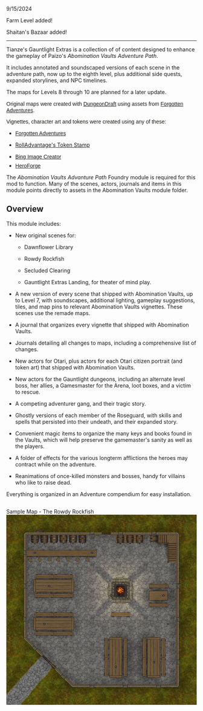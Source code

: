 9/15/2024
<p>Farm Level added!</p>
<p>Shaitan's Bazaar added!</p>
<hr></hr>
<p>Tianze's Gauntlight Extras is a collection of of content designed to enhance the gameplay of Paizo's <em>Abomination Vaults Adventure Path</em>.</p>
<p>It includes annotated and soundscaped versions of each scene in the adventure path, now up to the eighth level, plus additional side quests, expanded storylines, and NPC timelines.</p>
<p>The maps for Levels 8 through 10 are planned for a later update.</p>
<p><span style="font-family: Signika, sans-serif">Original maps were created with <a href="https://dungeondraft.net/" title="DungeonDraft" style="box-sizing:border-box;user-select:text;cursor:pointer;color:var(--color-text-hyperlink)">DungeonDraft</a> using assets from <a href="https://www.forgotten-adventures.net/" title="Forgotten Adventures" style="box-sizing:border-box;user-select:text;cursor:pointer;color:var(--color-text-hyperlink)">Forgotten Adventures</a>.</span></p>
<p style="box-sizing: border-box; user-select: text; margin: 0.5em 0px; min-height: unset; color: rgb(25, 24, 19); font-family: Signika, sans-serif; font-size: 14px; font-style: normal; font-variant-ligatures: normal; font-variant-caps: normal; font-weight: 400; letter-spacing: normal; orphans: 2; text-indent: 0px; text-transform: none; widows: 2; word-spacing: 0px; -webkit-text-stroke-width: 0px; white-space: normal; text-decoration-thickness: initial; text-decoration-style: initial; text-decoration-color: initial; text-align: start"><span style="font-family: Signika, sans-serif">Vignettes, character art and tokens were created using any of these:</span></p>
<ul>
    <li>
        <p style="box-sizing: border-box; user-select: text; margin: 0.5em 0px; min-height: unset; color: rgb(25, 24, 19); font-family: Signika, sans-serif; font-size: 14px; font-style: normal; font-variant-ligatures: normal; font-variant-caps: normal; font-weight: 400; letter-spacing: normal; orphans: 2; text-indent: 0px; text-transform: none; widows: 2; word-spacing: 0px; -webkit-text-stroke-width: 0px; white-space: normal; text-decoration-thickness: initial; text-decoration-style: initial; text-decoration-color: initial; text-align: start"><span style="font-family: Signika, sans-serif"><a href="http://localhost:30000/forgotten-adventures.net" style="box-sizing:border-box;user-select:text;cursor:pointer;color:var(--color-text-hyperlink);transition:text-shadow 0.15s ease-in-out 0s, background-color 0.15s ease-in-out 0s, border 0.15s ease-in-out 0s, color 0.15s ease-in-out 0s, box-shadow 0.15s ease-in-out 0s, backdrop-filter 0.15s ease-in-out 0s, border-radius 0.15s ease 0s">Forgotten Adventures</a></span></p>
    </li>
    <li style="box-sizing:border-box;user-select:text">
        <p><a href="https://rolladvantage.com/tokenstamp">RollAdvantage's Token Stamp</a></p>
    </li>
    <li style="box-sizing:border-box;user-select:text">
        <p style="box-sizing: border-box; user-select: text; margin: 0.5em 0px; min-height: unset; color: rgb(25, 24, 19); font-family: Signika, sans-serif; font-size: 14px; font-style: normal; font-variant-ligatures: normal; font-variant-caps: normal; font-weight: 400; letter-spacing: normal; orphans: 2; text-indent: 0px; text-transform: none; widows: 2; word-spacing: 0px; -webkit-text-stroke-width: 0px; white-space: normal; text-decoration-thickness: initial; text-decoration-style: initial; text-decoration-color: initial; text-align: start"><span style="font-family: Signika, sans-serif"><a href="https://www.bing.com/images/create" style="box-sizing:border-box;user-select:text;cursor:pointer;color:var(--color-text-hyperlink);transition:text-shadow 0.15s ease-in-out 0s, background-color 0.15s ease-in-out 0s, border 0.15s ease-in-out 0s, color 0.15s ease-in-out 0s, box-shadow 0.15s ease-in-out 0s, backdrop-filter 0.15s ease-in-out 0s, border-radius 0.15s ease 0s">Bing Image Creator</a></span></p>
    </li>
    <li style="box-sizing:border-box;user-select:text">
        <p style="box-sizing: border-box; user-select: text; margin: 0.5em 0px; min-height: unset; color: rgb(25, 24, 19); font-family: Signika, sans-serif; font-size: 14px; font-style: normal; font-variant-ligatures: normal; font-variant-caps: normal; font-weight: 400; letter-spacing: normal; orphans: 2; text-indent: 0px; text-transform: none; widows: 2; word-spacing: 0px; -webkit-text-stroke-width: 0px; white-space: normal; text-decoration-thickness: initial; text-decoration-style: initial; text-decoration-color: initial; text-align: start"><span style="font-family: Signika, sans-serif"><a href="https://www.heroforge.com/">HeroForge</a></span></p>
    </li>
</ul>
<p>The <em>Abomination Vaults Advanture Path</em> Foundry module is required for this mod to function. Many of the scenes, actors, journals and items in this module points directly to assets in the Abomination Vaults module folder.</p>
<h2>Overview</h2>
<p>This module includes:</p>
<ul>
    <li>
        <p>New original scenes for:</p>
        <ul>
            <li>
                <p>Dawnflower Library</p>
            </li>
            <li>
                <p>Rowdy Rockfish</p>
            </li>
            <li>
                <p>Secluded Clearing</p>
            </li>
            <li>
                <p>Gauntlight Extras Landing, for theater of mind play.</p>
            </li>
        </ul>
    </li>
    <li>
        <p>A new version of every scene that shipped with Abomination Vaults, up to Level 7, with soundscapes, additional lighting, gameplay suggestions, tiles, and map pins to relevant Abomination Vaults vignettes. These scenes use the remade maps.</p>
    </li>
    <li>
        <p>A journal that organizes every vignette that shipped with Abomination Vaults.</p>
    </li>
    <li>
        <p>Journals detailing all changes to maps, including a comprehensive list of changes.</p>
    </li>
    <li>
        <p>New actors for Otari, plus actors for each Otari citizen portrait (and token art) that shipped with Abomination Vaults.</p>
    </li>
    <li>
        <p>New actors for the Gauntlight dungeons, including an alternate level boss, her allies, a Gamesmaster for the Arena, loot boxes, and a victim to rescue.</p>
    </li>
    <li>
        <p>A competing adventurer gang, and their tragic story.</p>
    </li>
    <li>
        <p>Ghostly versions of each member of the Roseguard, with skills and spells that persisted into their undeath, and their expanded story.</p>
    </li>
    <li>
        <p>Convenient magic items to organize the many keys and books found in the Vaults, which will help preserve the gamemaster's sanity as well as the players.</p>
    </li>
    <li>
        <p>A folder of effects for the various longterm afflictions the heroes may contract while on the adventure.</p>
    </li>
    <li>
        <p>Reanimations of once-killed monsters and bosses, handy for villains who like to raise dead.</p>
    </li>
</ul>
<p>Everything is organized in an Adventure compendium for easy installation.</p>
<h2></h2>Sample Map - The Rowdy Rockfish</h2>
<img src="Assets/Maps/Rowdy-Rockfish-Inn.jpg">


